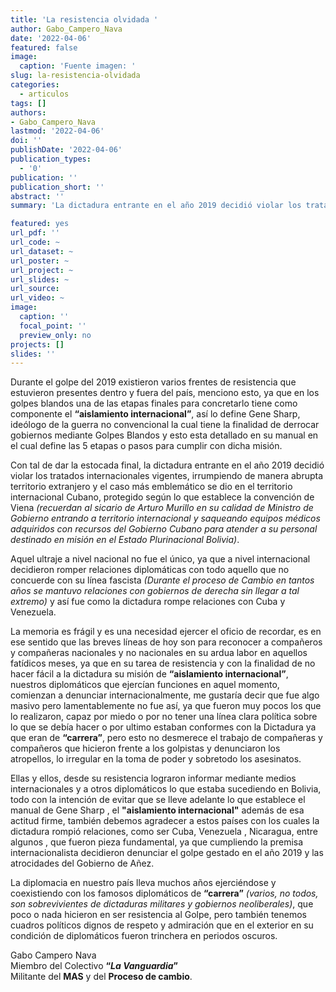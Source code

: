```yaml
---
title: 'La resistencia olvidada '
author: Gabo_Campero_Nava
date: '2022-04-06'
featured: false
image:
  caption: 'Fuente imagen: '
slug: la-resistencia-olvidada
categories:
  - articulos
tags: []
authors:
- Gabo_Campero_Nava
lastmod: '2022-04-06'
doi: ''
publishDate: '2022-04-06'
publication_types:
  - '0'
publication: ''
publication_short: ''
abstract: ''
summary: 'La dictadura entrante en el año 2019 decidió violar los tratados internacionales vigentes, irrumpiendo de manera abrupta territorio extranjero y el caso más emblemático se dio en el territorio internacional Cubano,'

featured: yes
url_pdf: ''
url_code: ~
url_dataset: ~
url_poster: ~
url_project: ~
url_slides: ~
url_source: 
url_video: ~
image:
  caption: ''
  focal_point: ''
  preview_only: no
projects: []
slides: ''
---
```


Durante el golpe del 2019 existieron varios frentes de resistencia que estuvieron presentes dentro y fuera del país, menciono esto, ya que en los golpes blandos una de las etapas finales para concretarlo tiene como componente el **“aislamiento internacional”**, así lo define Gene Sharp, ideólogo de la guerra no convencional la cual tiene la finalidad de derrocar gobiernos mediante Golpes Blandos y esto esta detallado en su manual en el cual define las 5 etapas o pasos para cumplir con dicha misión.

Con tal de dar la estocada final, la dictadura entrante en el año 2019 decidió violar los tratados internacionales vigentes, irrumpiendo de manera abrupta territorio extranjero y el caso más emblemático se dio en el territorio internacional Cubano, protegido según lo que establece la convención de Viena *(recuerdan al sicario de Arturo Murillo en su calidad de Ministro de Gobierno entrando a territorio internacional y saqueando equipos médicos adquiridos con recursos del Gobierno Cubano para atender a su personal destinado en misión en el Estado Plurinacional Bolivia)*.

Aquel ultraje a nivel nacional no fue el único, ya que a nivel internacional decidieron romper relaciones diplomáticas con todo aquello que no concuerde con su línea fascista *(Durante el proceso de Cambio en tantos años se mantuvo relaciones con gobiernos de derecha sin llegar a tal extremo)* y así fue como la dictadura rompe relaciones con Cuba y Venezuela.

La memoria es frágil y es una necesidad ejercer el oficio de recordar, es en ese sentido que las breves líneas de hoy son para reconocer a compañeros y compañeras nacionales y no nacionales en su ardua labor en aquellos fatídicos meses, ya que en su tarea de resistencia y con la finalidad de no hacer fácil a la dictadura su misión de **“aislamiento internacional”**, nuestros diplomáticos que ejercían funciones en aquel momento, comienzan a denunciar internacionalmente, me gustaría decir que fue algo masivo pero lamentablemente no fue así, ya que fueron muy pocos los que lo realizaron, capaz por miedo o por no tener una línea clara política sobre lo que se debía hacer o por ultimo estaban conformes con la Dictadura ya que eran de **“carrera”**, pero esto no desmerece el trabajo de compañeras y compañeros que hicieron frente a los golpistas y denunciaron los atropellos, lo irregular en la toma de poder y sobretodo los asesinatos.

 Ellas y ellos, desde su resistencia lograron informar mediante medios internacionales y a otros diplomáticos lo que estaba sucediendo en Bolivia, todo con la intención de evitar que se lleve adelante lo que establece el manual de Gene Sharp , el **"aislamiento internacional"** además de esa actitud firme, también debemos agradecer a estos países con los cuales la dictadura rompió relaciones, como ser Cuba, Venezuela , Nicaragua, entre algunos , que fueron pieza fundamental, ya que cumpliendo la premisa internacionalista decidieron denunciar el golpe gestado en el año 2019 y las atrocidades del Gobierno de Añez.
 
La diplomacia en nuestro país lleva muchos años ejerciéndose y coexistiendo con los famosos diplomáticos de **“carrera”** *(varios, no todos, son sobrevivientes de dictaduras militares y gobiernos neoliberales)*, que poco o nada hicieron en ser resistencia al Golpe, pero también tenemos cuadros políticos dignos de respeto y admiración que en el exterior en su condición de diplomáticos fueron trinchera en periodos oscuros.

Gabo Campero Nava<br>
Miembro del Colectivo **“*La Vanguardia*”**<br>
Militante del **MAS** y del **Proceso de cambio**.<br>
